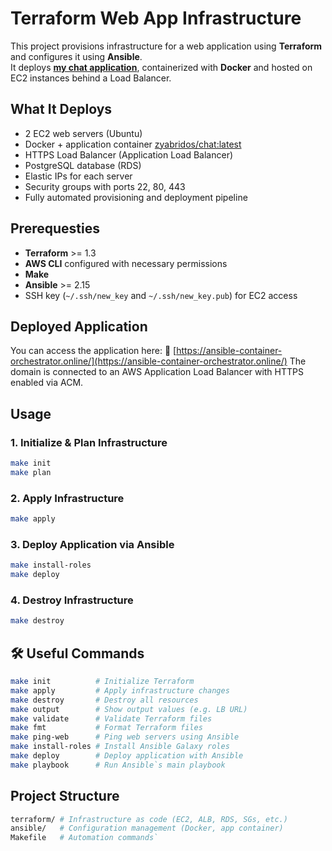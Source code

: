 
# Terraform Web App Infrastructure

This project provisions infrastructure for a web application using **Terraform** and configures it using **Ansible**.  
It deploys [**my chat application**](https://github.com/Zyabridos/chat), containerized with **Docker** and hosted on EC2 instances behind a Load Balancer.

## What It Deploys

-   2 EC2 web servers (Ubuntu)
-   Docker + application container [zyabridos/chat:latest](https://hub.docker.com/repository/docker/zyabridos/chat/general)
-   HTTPS Load Balancer (Application Load Balancer)
-   PostgreSQL database (RDS)
-   Elastic IPs for each server
-   Security groups with ports 22, 80, 443
-   Fully automated provisioning and deployment pipeline
    
## Prerequesties

-   **Terraform** >= 1.3
-   **AWS CLI** configured with necessary permissions
-   **Make**
-   **Ansible** >= 2.15
-   SSH key (`~/.ssh/new_key` and `~/.ssh/new_key.pub`) for EC2 access

## Deployed Application
You can access the application here:
🔗 [https://ansible-container-orchestrator.online/](https://ansible-container-orchestrator.online/)
The domain is connected to an AWS Application Load Balancer with HTTPS enabled via ACM.

    

## Usage

### 1. Initialize & Plan Infrastructure

```bash
make init
make plan
```

### 2. Apply Infrastructure

```bash
make apply
```

### 3. Deploy Application via Ansible
```bash
make install-roles
make deploy
```

### 4. Destroy Infrastructure
```bash 
make destroy
```
## 🛠 Useful Commands

```bash
make init          # Initialize Terraform
make apply         # Apply infrastructure changes
make destroy       # Destroy all resources
make output        # Show output values (e.g. LB URL)
make validate      # Validate Terraform files
make fmt           # Format Terraform files
make ping-web      # Ping web servers using Ansible
make install-roles # Install Ansible Galaxy roles
make deploy        # Deploy application with Ansible
make playbook      # Run Ansible`s main playbook
```

## Project Structure

```bash
terraform/ # Infrastructure as code (EC2, ALB, RDS, SGs, etc.) 
ansible/   # Configuration management (Docker, app container)
Makefile   # Automation commands`
```